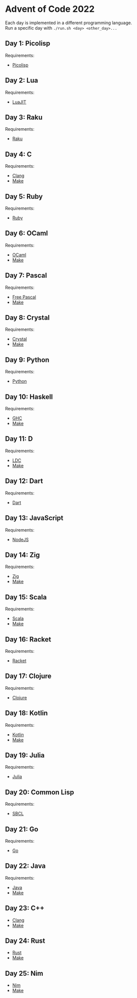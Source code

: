 # Advent of Code 2022
Each day is implemented in a different programming language.  
Run a specific day with `./run.sh <day> <other_day>...`

## Day 1: Picolisp
Requirements:
 - [Picolisp](https://picolisp.com/)

## Day 2: Lua
Requirements:
 - [LuaJIT](https://luajit.org/)

## Day 3: Raku
Requirements:
 - [Raku](https://www.raku.org/)

## Day 4: C
Requirements:
 - [Clang](https://clang.llvm.org/)
 - [Make](https://www.gnu.org/software/make/)

## Day 5: Ruby
Requirements:
 - [Ruby](https://www.ruby-lang.org/)

## Day 6: OCaml
Requirements:
 - [OCaml](https://ocaml.org/)
 - [Make](https://www.gnu.org/software/make/)

## Day 7: Pascal
Requirements:
 - [Free Pascal](https://www.freepascal.org/)
 - [Make](https://www.gnu.org/software/make/)

## Day 8: Crystal
Requirements:
 - [Crystal](https://crystal-lang.org/)
 - [Make](https://www.gnu.org/software/make/)

## Day 9: Python
Requirements:
 - [Python](https://www.python.org/)

## Day 10: Haskell
Requirements:
 - [GHC](https://www.haskell.org/ghc/)
 - [Make](https://www.gnu.org/software/make/)

## Day 11: D
Requirements:
 - [LDC](https://wiki.dlang.org/LDC)
 - [Make](https://www.gnu.org/software/make/)

## Day 12: Dart
Requirements:
 - [Dart](https://dart.dev/)

## Day 13: JavaScript
Requirements:
 - [NodeJS](https://nodejs.org/)

## Day 14: Zig
Requirements:
 - [Zig](https://ziglang.org/)
 - [Make](https://www.gnu.org/software/make/)

## Day 15: Scala
Requirements:
 - [Scala](https://www.scala-lang.org/)
 - [Make](https://www.gnu.org/software/make/)

## Day 16: Racket
Requirements:
 - [Racket](https://racket-lang.org/)

## Day 17: Clojure
Requirements:
 - [Clojure](https://clojure.org/)

## Day 18: Kotlin
Requirements:
 - [Kotlin](https://kotlinlang.org/)
 - [Make](https://www.gnu.org/software/make/)

## Day 19: Julia
Requirements:
 - [Julia](https://julialang.org/)

## Day 20: Common Lisp
Requirements:
 - [SBCL](https://www.sbcl.org/)

## Day 21: Go
Requirements:
 - [Go](https://go.dev/)

## Day 22: Java
Requirements:
 - [Java](https://www.oracle.com/java/technologies/downloads/)
 - [Make](https://www.gnu.org/software/make/)

## Day 23: C++
 - [Clang](https://clang.llvm.org/)
 - [Make](https://www.gnu.org/software/make/)

## Day 24: Rust
 - [Rust](https://www.rust-lang.org/)
 - [Make](https://www.gnu.org/software/make/)

## Day 25: Nim
 - [Nim](https://nim-lang.org/)
 - [Make](https://www.gnu.org/software/make/)
